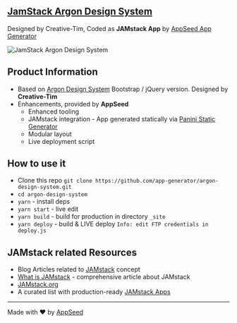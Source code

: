 ## [JamStack Argon Design System](https://jamstack-argon-design.appseed.us)
Designed by Creative-Tim, Coded as **JAMstack App** by [AppSeed App Generator](https://appseed.us/app-generator) 

![JamStack Argon Design System](https://static.appseed.us/apps/argon-design/jamstack-argon-design.jpg)

## Product Information
- Based on [Argon Design System](https://github.com/creativetimofficial/argon-design-system) Bootstrap / jQuery version. Designed by **Creative-Tim**
- Enhancements, provided by **AppSeed**
  - Enhanced tooling
  - JAMstack integration - App generated statically via [Panini Static Generator](https://github.com/zurb/panini)
  - Modular layout
  - Live deployment script  

## How to use it
- Clone this repo `git clone https://github.com/app-generator/argon-design-system.git`
- `cd argon-design-system`
- `yarn` - install deps
- `yarn start` - live edit
- `yarn build` - build for production in directory `_site`
- `yarn deploy` - build & LIVE deploy `Info: edit FTP credentials in deploy.js `

## JAMstack related Resources
- Blog Articles related to [JAMstack](https://blog.appseed.us/tag/jamstack/) concept
- [What is JAMstack](https://blog.appseed.us/what-is-jamstack/) - comprehensive article about JAMstack
- [JAMstack.org](https://jamstack.org/)
- A curated list with production-ready [JAMstack Apps](https://appseed.us/apps/jamstack)

---
Made with ♥ by [AppSeed](https://appseed.us?ref=github)
